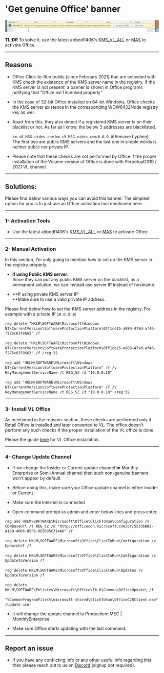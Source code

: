 # 'Get genuine Office' banner

![](office-license-is-not-genuine.png)

**TL;DR** To solve it, use the latest abbodi1406's [KMS_VL_ALL](https://github.com/abbodi1406/KMS_VL_ALL_AIO/) or [MAS](index.html) to activate Office.

------------------------------------------------------------------------

## Reasons

-   Office Click-to-Run builds (since February 2021) that are activated with KMS check the existence of the KMS server name in the registry. If the KMS server is not present, a banner is shown in Office programs notifying that "Office isn't licensed properly"

-   In the case of 32-bit Office installed on 64-bit Windows, Office checks the KMS server existence in the corresponding WOW6432Node registry key as well.

-   Apart from this, they also detect if a registered KMS server is on their blacklist or not. As far as I know, the below 3 addresses are blacklisted.

    `km-s8.MSG-uides.com` `km-s9.MSG-uides.com` `0.0.0.0`(Remove hyphen)\
    The first two are public KMS servers and the last one in simple words is neither public nor private IP.

-   Please note that these checks are not performed by Office if the proper installation of the Volume version of Office is done with Perpetual2019 / 2021 VL channel.

------------------------------------------------------------------------

## Solutions:

Please find below various ways you can avoid this banner. The simplest option for you is to just use an Office activation tool mentioned here.

------------------------------------------------------------------------

### 1- Activation Tools

-   Use the latest abbodi1406's [KMS_VL_ALL](https://github.com/abbodi1406/KMS_VL_ALL_AIO/) or [MAS](index.html) to activate Office.

------------------------------------------------------------------------

### 2- Manual Activation

In this section, I'm only going to mention how to set up the KMS server in the registry properly.

-   **If using Public KMS server:**\
    Since they can put any public KMS server on the blacklist, as a permanent solution, we can instead use server IP instead of hostname.

-   **If using private KMS server IP:\
    **Make sure to use a valid private IP address.

Please find below how to set the KMS server address in the registry. For example with a private IP `10.0.0.10`

    reg delete "HKLM\SOFTWARE\Microsoft\Windows NT\CurrentVersion\SoftwareProtectionPlatform\0ff1ce15-a989-479d-af46-f275c6370663" /f

    reg delete "HKLM\SOFTWARE\Microsoft\Windows NT\CurrentVersion\SoftwareProtectionPlatform\0ff1ce15-a989-479d-af46-f275c6370663" /f /reg:32

    reg add "HKLM\SOFTWARE\Microsoft\Windows NT\CurrentVersion\SoftwareProtectionPlatform" /f /v KeyManagementServiceName /t REG_SZ /d "10.0.0.10"

    reg add "HKLM\SOFTWARE\Microsoft\Windows NT\CurrentVersion\SoftwareProtectionPlatform" /f /v KeyManagementServiceName /t REG_SZ /d "10.0.0.10" /reg:32

------------------------------------------------------------------------

### 3- Install VL Office

As mentioned in the reasons section, these checks are performed only if Retail Office is installed and later converted to VL. The office doesn't perform any such checks if the proper installation of the VL office is done.

Please the guide [here](office_c2r_vl.html) for VL Office installation.

------------------------------------------------------------------------

### 4- Change Update Channel

-   If we change the Insider or Current update channel **to** Monthly Enterprise or Semi-Annual channel then such non-genuine banners won't appear by default.

-   Before doing this, make sure your Office update channel is either Insider or Current.

-   Make sure the Internet is connected

-   Open command prompt as admin and enter below lines and press enter,

<!-- -->

    reg add HKLM\SOFTWARE\Microsoft\Office\ClickToRun\Configuration /v CDNBaseUrl /t REG_SZ /d "http://officecdn.microsoft.com/pr/55336B82-A18D-4DD6-B5F6-9E5095C314A6" /f

    reg delete HKLM\SOFTWARE\Microsoft\Office\ClickToRun\Configuration /v UpdateUrl /f

    reg delete HKLM\SOFTWARE\Microsoft\Office\ClickToRun\Configuration /v UpdateToVersion /f

    reg delete HKLM\SOFTWARE\Microsoft\Office\ClickToRun\Updates /v UpdateToVersion /f

    reg delete HKLM\SOFTWARE\Policies\Microsoft\Office\16.0\Common\OfficeUpdate\ /f

    "%CommonProgramFiles%\microsoft shared\ClickToRun\OfficeC2RClient.exe" /update user

-   It will change the update channel to Production::MEC \| MonthlyEnterprise

-   Make sure Office starts updating with the last command.

------------------------------------------------------------------------

## Report an issue

-   If you have any conflicting info or any other useful info regarding this then please reach out to us on [Discord](https://discord.gg/gjJEfq7ux8) (signup not required).
